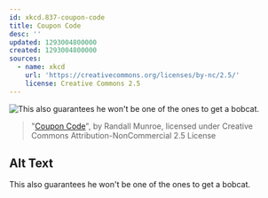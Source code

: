 ```yaml
---
id: xkcd.837-coupon-code
title: Coupon Code
desc: ''
updated: 1293004800000
created: 1293004800000
sources:
  - name: xkcd
    url: 'https://creativecommons.org/licenses/by-nc/2.5/'
    license: Creative Commons 2.5
---
```

![This also guarantees he won't be one of the ones to get a bobcat.](https://imgs.xkcd.com/comics/coupon_code.png)
> "[Coupon Code](https://xkcd.com/837/)", by Randall Munroe, licensed under Creative Commons Attribution-NonCommercial 2.5 License

## Alt Text
This also guarantees he won't be one of the ones to get a bobcat.
